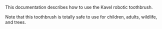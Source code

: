 This documentation describes how to use the Kavel robotic toothbrush.


Note that this toothbrush is totally safe to use for children, adults,  wildlife, and trees.
